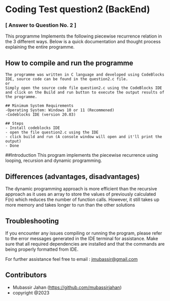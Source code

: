 # Coding Test question2 (BackEnd) 

### [ Answer to Question No. 2 ]
This programme Implements the following piecewise recurrence relation in the 3 different ways.
Below is a quick documentation and thought process explaining the entire programme.

## How to compile and run the programme
    The programme was written in C language and developed using CodeBlocks IDE, source code can be found in the question2.c file.
    or
    Simply open the source code file question2.c using the CodeBlocks IDE and click on the Build and run button to execute the output results of the programme.

    ## Minimum System Requirements
    -Operating System: Windows 10 or 11 (Recommened)
    -Codeblocks IDE (version 20.03)

    ## Steps
    - Install codeblocks IDE
    - open the file question2.c using the IDE
    - click build and run (A console window will open and it'll print the output)
    - Done

##Introduction
This program implements the piecewise recurrence using looping, recursion and dynamic programming.


## Differences (advantages, disadvantages)
The dynamic programming approach is more efficient than the recursive approach as it uses an array to store the values of previously calculated F(n)
which reduces the number of function calls. However, it still takes up more memory and takes longer to run than the other solutions

## Troubleshooting

If you encounter any issues compiling or running the program, please refer to the error messages generated in the IDE terminal for assistance. Make sure that all required dependencies are installed and that the commands are being properly formatted from IDE.     

For further assistance feel free to email : jmubassir@gmail.com

## Contributors

- Mubassir Jahan (https://github.com/mubassirjahan)
- copyright @2023

